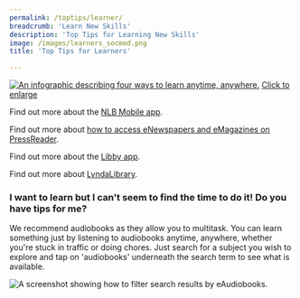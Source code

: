 ```yaml
---
permalink: /toptips/learner/
breadcrumb: 'Learn New Skills'
description: 'Top Tips for Learning New Skills'
image: /images/learners_socmed.png
title: 'Top Tips for Learners'

---
```


<a href="/images/Learner_highres.png">![An infographic describing four ways to learn anytime, anywhere.](/images/Learner.png)</a>
<a href="/images/Learner_highres.png">Click to enlarge</a>

<head>
<meta name="viewport" content="width=device-width, initial-scale=1">
<style>
.accordion {
  background-color: #eee;
  color: #444;
  cursor: pointer;
  padding: 18px;
  width: 100%;
  border: none;
  text-align: left;
  outline: none;
  font-size: 20px;
  transition: 0.4s;
}

.active, .accordion:hover {
  background-color: #ccc;
}

.accordion:after {
  content: '\002B';
  color: #777;
  font-weight: bold;
  float: right;
  margin-left: 5px;
}

.active:after {
  content: "\2212";
}

.panel {
  padding: 0 18px;
  background-color: white;
  max-height: 0;
  overflow: hidden;
  transition: max-height 0.2s ease-out;
}
</style>
</head>

<body>

<p>Find out more about the <a href="/get-started-with/nlb-mobile/">NLB Mobile app</a>.</p>
<p>Find out more about <a href="/get-started-with/PressReader/">how to access eNewspapers and eMagazines on PressReader</a>.</p>
<p>Find out more about the <a href="/get-started-with/Libby/">Libby app</a>.</p>
<p>Find out more about <a href="/get-started-with/lynda/">LyndaLibrary</a>.</p>
<h3>I want to learn but I can't seem to find the time to do it! Do you have tips for me?</h3>
<p>We recommend audiobooks as they allow you to multitask. You can learn something just by listening to audiobooks anytime, anywhere, whether you're stuck in traffic or doing chores. Just search for a subject you wish to explore and tap on 'audiobooks' underneath the search term to see what is available.</p>
<p><img src="/images/Libby_screenshot_audiobooksearch.jpg" alt="A screenshot showing how to filter search results by eAudiobooks.">        
        </p>

<script>
var acc = document.getElementsByClassName("accordion");
var i;
for (i = 0; i < acc.length; i++) {
  acc[i].addEventListener("click", function() {
    this.classList.toggle("active");
    var panel = this.nextElementSibling;
    if (panel.style.maxHeight){
      panel.style.maxHeight = null;
    } else {
      panel.style.maxHeight = panel.scrollHeight + "px";
    } 
  });
}
</script>
